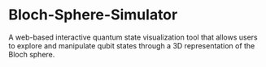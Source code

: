 # Bloch-Sphere-Simulator
A web-based interactive quantum state visualization tool that allows users to explore and manipulate qubit states through a 3D representation of the Bloch sphere.
